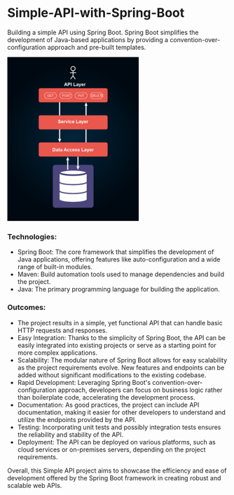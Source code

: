 # Simple-API-with-Spring-Boot
Building a simple API using Spring Boot.
Spring Boot simplifies the development of Java-based applications by providing a convention-over-configuration approach and pre-built templates.

<img src="diagram.png" alt="Diagram" width="300">

### Technologies:
- Spring Boot: The core framework that simplifies the development of Java applications, offering features like auto-configuration and a wide range of built-in modules.
- Maven: Build automation tools used to manage dependencies and build the project.
- Java: The primary programming language for building the application.

### Outcomes:
- The project results in a simple, yet functional API that can handle basic HTTP requests and responses.
- Easy Integration: Thanks to the simplicity of Spring Boot, the API can be easily integrated into existing projects or serve as a starting point for more complex applications.
- Scalability: The modular nature of Spring Boot allows for easy scalability as the project requirements evolve. New features and endpoints can be added without significant modifications to the existing codebase.
- Rapid Development: Leveraging Spring Boot's convention-over-configuration approach, developers can focus on business logic rather than boilerplate code, accelerating the development process.
- Documentation: As good practices, the project can include API documentation, making it easier for other developers to understand and utilize the endpoints provided by the API.
- Testing: Incorporating unit tests and possibly integration tests ensures the reliability and stability of the API.
- Deployment: The API can be deployed on various platforms, such as cloud services or on-premises servers, depending on the project requirements.

Overall, this Simple API project aims to showcase the efficiency and ease of development offered by the Spring Boot framework in creating robust and scalable web APIs.
